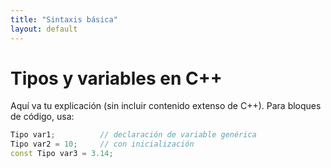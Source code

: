 ```yaml
---
title: "Sintaxis básica"
layout: default
---
```


# Tipos y variables en C++

Aquí va tu explicación (sin incluir contenido extenso de C++). Para bloques de código, usa:

```cpp
Tipo var1;          // declaración de variable genérica
Tipo var2 = 10;     // con inicialización
const Tipo var3 = 3.14;

